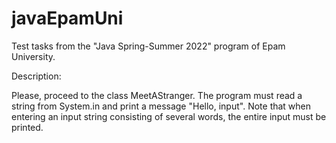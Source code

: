 # javaEpamUni
Test tasks from the "Java Spring-Summer 2022" program of Epam University.

Description:

Please, proceed to the class MeetAStranger. The program must read a string from System.in and print a message "Hello, input".
Note that when entering an input string consisting of several words, the entire input must be printed.
